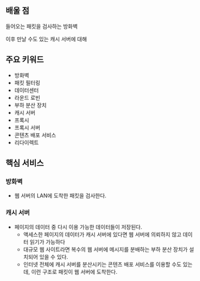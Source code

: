 ## 배울 점

<aside>

들어오는 패킷을 검사하는 방화벽

이후 만날 수도 있는 캐시 서버에 대해

</aside>

## 주요 키워드

<aside>

- 방화벽
- 패킷 필터링
- 데이터센터
- 라운드 로빈
- 부하 분산 장치
- 캐시 서버
- 프록시
- 프록시 서버
- 콘텐츠 배포 서비스
- 리다이렉트
</aside>

## 핵심 서비스

### 방화벽

- 웹 서버의 LAN에 도착한 패킷을 검사한다.

### 캐시 서버

- 페이지의 데이터 중 다시 이용 가능한 데이터들이 저장된다.
    - 액세스한 페이지의 데이터가 캐시 서버에 있다면 웹 서버에 의뢰하지 않고 데이터 읽기가 가능하다
    - 대규모 웹 사이트라면 복수의 웹 서버에 메시지를 분배하는 부하 분산 장치가 설치되어 있을 수 있다.
    - 인터넷 전체에 캐시 서버를 분산시키는 콘텐츠 배포 서비스를 이용할 수도 있는데, 이런 구조로 패킷이 웹 서버에 도착한다.
